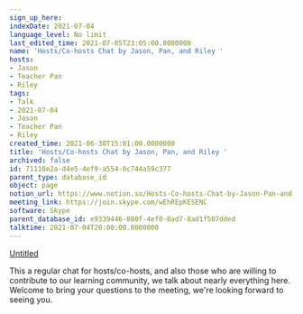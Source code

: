 ```yaml
---
sign_up_here: 
indexDate: 2021-07-04
language_level: No limit
last_edited_time: 2021-07-05T23:05:00.0000000
name: 'Hosts/Co-hosts Chat by Jason, Pan, and Riley '
hosts:
- Jason
- Teacher Pan
- Riley
tags:
- Talk
- 2021-07-04
- Jason
- Teacher Pan
- Riley
created_time: 2021-06-30T15:01:00.0000000
title: 'Hosts/Co-hosts Chat by Jason, Pan, and Riley '
archived: false
id: 71110e2a-d4e5-4ef9-a554-0c744a59c377
parent_type: database_id
object: page
notion_url: https://www.notion.so/Hosts-Co-hosts-Chat-by-Jason-Pan-and-Riley-71110e2ad4e54ef9a5540c744a59c377
meeting_link: https://join.skype.com/wEhREpKESENC
software: Skype
parent_database_id: e9339446-880f-4ef0-8ad7-8ad1f507dded
talktime: 2021-07-04T20:00:00.0000000
---
```




[Untitled](https://www.notion.so/d637a27eb33f44cbb92a56c3359cc567)   

This a regular chat for hosts/co-hosts, and also those who are willing to contribute to our learning community, we talk about nearly everything here. Welcome to bring your questions to the meeting, we're looking forward to seeing you.


